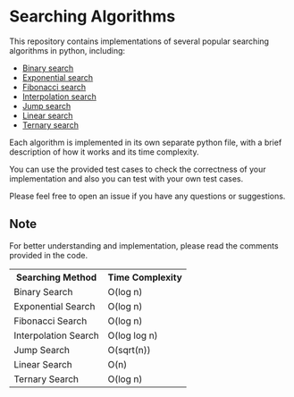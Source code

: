 # Searching Algorithms
This repository contains implementations of several popular searching algorithms in python, including:

* [Binary search](https://github.com/OG-Matcha/Searching-and-Sorting/blob/88d5658c675e8a29ec99b265defecf28113392e3/Searching/Binary%20Search.py)
* [Exponential search](https://github.com/OG-Matcha/Searching-and-Sorting/blob/1c870faaea8c4e5ea9724c4f86d389857f9e52fe/Searching/Exponential%20Search.py)
* [Fibonacci search](https://github.com/OG-Matcha/Searching-and-Sorting/blob/1c870faaea8c4e5ea9724c4f86d389857f9e52fe/Searching/Fibonacci%20Search.py)
* [Interpolation search](https://github.com/OG-Matcha/Searching-and-Sorting/blob/2fc291d16719b05925ad820624aaa43e0605f439/Searching/Interpolation%20Search.py)
* [Jump search](https://github.com/OG-Matcha/Searching-and-Sorting/blob/1c870faaea8c4e5ea9724c4f86d389857f9e52fe/Searching/Jump%20Search.py)
* [Linear search](https://github.com/OG-Matcha/Searching-and-Sorting/blob/1c870faaea8c4e5ea9724c4f86d389857f9e52fe/Searching/Linear%20Search.py)
* [Ternary search](https://github.com/OG-Matcha/Searching-and-Sorting/blob/1c870faaea8c4e5ea9724c4f86d389857f9e52fe/Searching/Ternary%20Search.py)

Each algorithm is implemented in its own separate python file, with a brief description of how it works and its time complexity.

You can use the provided test cases to check the correctness of your implementation and also you can test with your own test cases.

Please feel free to open an issue if you have any questions or suggestions.

## Note
For better understanding and implementation, please read the comments provided in the code.

<table>
  <tbody>
    <tr>
      <th colspan=3>Searching Method</th>
      <th colspan=3>Time Complexity</th>
    </tr>
    <tr>
      <td colspan=3>Binary Search</td>
      <td colspan=3>O(log n)</td>
    </tr>
    <tr>
      <td colspan=3>Exponential Search</td>
      <td colspan=3>O(log n)</td>
    </tr>
    <tr>
      <td colspan=3>Fibonacci Search</td>
      <td colspan=3>O(log n)</td>
    </tr>
    <tr>
      <td colspan=3>Interpolation Search</td>
      <td colspan=3>O(log log n)</td>
    </tr>
    <tr>
      <td colspan=3>Jump Search</td>
      <td colspan=3>O(sqrt(n))</td>
    </tr>
    <tr>
      <td colspan=3>Linear Search</td>
      <td colspan=3>O(n)</td>
    </tr>
    <tr>
      <td colspan=3>Ternary Search</td>
      <td colspan=3>O(log n)</td>
    </tr>
  </tbody>
</table>

